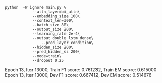 ```
python  -W ignore main.py \
            --attn_layer=bi_attn\
            --embedding_size 100\
            --context_len=300\
            --batch_size 80\
            --output_size 200\
            --learning_rate 2e-4\
            --output double_lstm_dense\
                --pred_layer condition\
            --hidden_size 200\
            --pred_hidden_sz 200\
            --mode=train\
            --dropout 0.25
```

Epoch 13, Iter 13000, Train F1 score: 0.761232,                            Train EM score: 0.615000
Epoch 13, Iter 13000, Dev F1 score: 0.667412,                            Dev EM score: 0.514676
